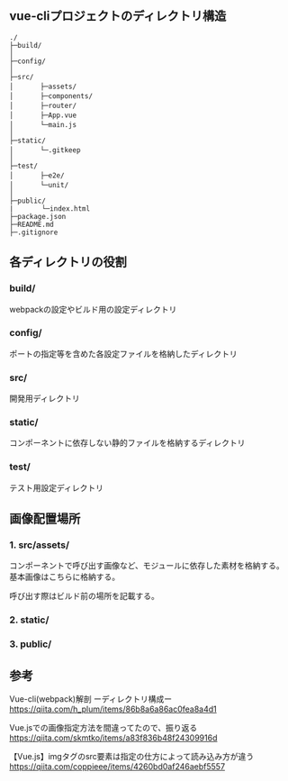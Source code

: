 ## vue-cliプロジェクトのディレクトリ構造
```
./
├─build/ 
│
├─config/
│
├─src/
│　　　　├─assets/
│　　　　├─components/
│　　　　├─router/
│　　　　├─App.vue
│　　　　└─main.js
│
├─static/
│　　　　└─.gitkeep
│
├─test/ 
│　　　　├─e2e/
│　　　　└─unit/
│
├─public/
|       └─index.html
├─package.json
├─README.md
├─.gitignore

```
## 各ディレクトリの役割
### build/
webpackの設定やビルド用の設定ディレクトリ

### config/
ポートの指定等を含めた各設定ファイルを格納したディレクトリ

### src/
開発用ディレクトリ

### static/
コンポーネントに依存しない静的ファイルを格納するディレクトリ

### test/
テスト用設定ディレクトリ

## 画像配置場所
### 1. src/assets/
コンポーネントで呼び出す画像など、モジュールに依存した素材を格納する。
基本画像はこちらに格納する。

呼び出す際はビルド前の場所を記載する。

### 2. static/

### 3. public/

## 参考
Vue-cli(webpack)解剖 ーディレクトリ構成ー  
https://qiita.com/h_plum/items/86b8a6a86ac0fea8a4d1

Vue.jsでの画像指定方法を間違ってたので、振り返る  
https://qiita.com/skmtko/items/a83f836b48f24309916d

【Vue.js】imgタグのsrc要素は指定の仕方によって読み込み方が違う
https://qiita.com/coppieee/items/4260bd0af246aebf5557
